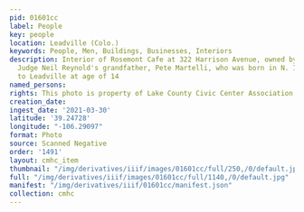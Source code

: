 ```yaml
---
pid: 01601cc
label: People
key: people
location: Leadville (Colo.)
keywords: People, Men, Buildings, Businesses, Interiors
description: Interior of Rosemont Cafe at 322 Harrison Avenue, owned by Leadville
  Judge Neil Reynold's grandfather, Pete Martelli, who was born in N. Italy 1894 came
  to Leadville at age of 14
named_persons: 
rights: This photo is property of Lake County Civic Center Association.
creation_date: 
ingest_date: '2021-03-30'
latitude: '39.24728'
longitude: "-106.29097"
format: Photo
source: Scanned Negative
order: '1491'
layout: cmhc_item
thumbnail: "/img/derivatives/iiif/images/01601cc/full/250,/0/default.jpg"
full: "/img/derivatives/iiif/images/01601cc/full/1140,/0/default.jpg"
manifest: "/img/derivatives/iiif/01601cc/manifest.json"
collection: cmhc
---
```

